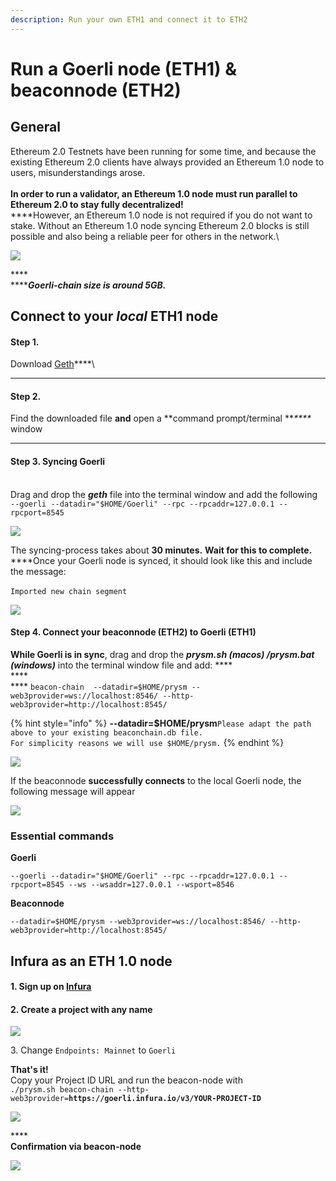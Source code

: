```yaml
---
description: Run your own ETH1 and connect it to ETH2
---
```


# Run a Goerli node (ETH1) & beaconnode (ETH2)

## General

Ethereum 2.0 Testnets have been running for some time, and because the existing Ethereum 2.0 clients have always provided an Ethereum 1.0  node to users, misunderstandings arose.\
\
**In order to run a validator, an Ethereum 1.0 node must run parallel to Ethereum 2.0 to stay fully decentralized!** \
****However, an Ethereum 1.0 node is not required if you do not want to stake. Without an Ethereum 1.0 node  syncing Ethereum 2.0 blocks is still possible and also being a reliable peer for others in the network.\


![](<../.gitbook/assets/image (41).png>)

****\
****_**Goerli-chain size is around 5GB.**_

## **Connect to your** _local_  **ETH1 node**

#### Step 1.

Download [Geth](https://geth.ethereum.org/downloads/)****\
****

#### **Step 2.**&#x20;

Find the downloaded file **and** open a **command prompt/terminal **_****_ window

****

#### **Step 3. Syncing Goerli**

\
Drag and drop the _**geth**_ file into the terminal window and add the following \
`--goerli --datadir="$HOME/Goerli" --rpc --rpcaddr=127.0.0.1 --rpcport=8545`

![](<../.gitbook/assets/image (159).png>)

The syncing-process takes about **30 minutes.** **Wait for this to complete.**\
****Once your Goerli node is synced, it should look like this and include the message:\
\
`Imported new chain segment`

![](<../.gitbook/assets/image (40).png>)



#### **Step 4. Connect your beaconnode (ETH2) to Goerli (ETH1)**

**While Goerli is in sync**, drag and drop the _**prysm.sh (macos) /prysm.bat (windows)**_ into the terminal window file and add: **** \
****\
**** `beacon-chain  --datadir=$HOME/prysm --web3provider=ws://localhost:8546/ --http-web3provider=http://localhost:8545/`

{% hint style="info" %}
**--datadir=$HOME/prysm**`Please adapt the path above to your existing beaconchain.db file.` \
`For simplicity reasons we will use $HOME/prysm.`
{% endhint %}

![](../.gitbook/assets/beaconoerli1.gif)



If the beaconnode **successfully connects** to the local Goerli node, the following message will appear&#x20;

![](../.gitbook/assets/connected.png)

### Essential commands

**Goerli**

`--goerli --datadir="$HOME/Goerli" --rpc --rpcaddr=127.0.0.1 --rpcport=8545 --ws --wsaddr=127.0.0.1 --wsport=8546`

**Beaconnode**

`--datadir=$HOME/prysm --web3provider=ws://localhost:8546/ --http-web3provider=http://localhost:8545/`

## Infura as an ETH 1.0 node

####

#### 1. Sign up on [Infura](https://infura.io/)

#### 2. Create a project with any name

![](<../.gitbook/assets/image (100).png>)

3\. Change `Endpoints: Mainnet` to `Goerli`

**That's it!** \
Copy your Project ID URL and run the beacon-node with \
`./prysm.sh beacon-chain --http-web3provider=`**`https://goerli.infura.io/v3/YOUR-PROJECT-ID`**

![](<../.gitbook/assets/image (96).png>)

****\
**Confirmation via beacon-node**

![](<../.gitbook/assets/image (99).png>)



